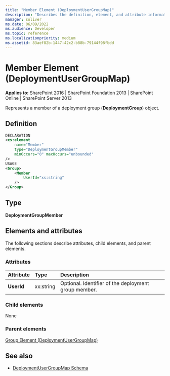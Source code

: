 ```yaml
---
title: "Member Element (DeploymentUserGroupMap)"
description: "Describes the definition, element, and attribute information for the Member Element (DeploymentUserGroupMap)."
manager: soliver
ms.date: 06/09/2022
ms.audience: Developer
ms.topic: reference
ms.localizationpriority: medium
ms.assetid: 83aef82b-1447-42c2-b88b-79144f98fbdd
---
```


# Member Element (DeploymentUserGroupMap)

**Applies to:** SharePoint 2016 | SharePoint Foundation 2013 | SharePoint Online | SharePoint Server 2013

Represents a member of a deployment group (**DeploymentGroup**) object.

## Definition

```XML
DECLARATION
<xs:element
    name="Member"
    type="DeploymentGroupMember"
    minOccurs="0" maxOccurs="unbounded"
/>
USAGE
<Group>
    <Member
        UserId="xs:string"
    />
</Group>

```

## Type

**DeploymentGroupMember**

## Elements and attributes

The following sections describe attributes, child elements, and parent elements.

### Attributes

|**Attribute**|**Type**|**Description**|
|:-----|:-----|:-----|
|**UserId** <br/> |xx:string  <br/> |Optional. Identifier of the deployment group member.  <br/> |

### Child elements

None

### Parent elements

[Group Element (DeploymentUserGroupMap)](group-element-deploymentusergroupmap.md)

## See also

- [DeploymentUserGroupMap Schema](deploymentusergroupmap-schema.md)
